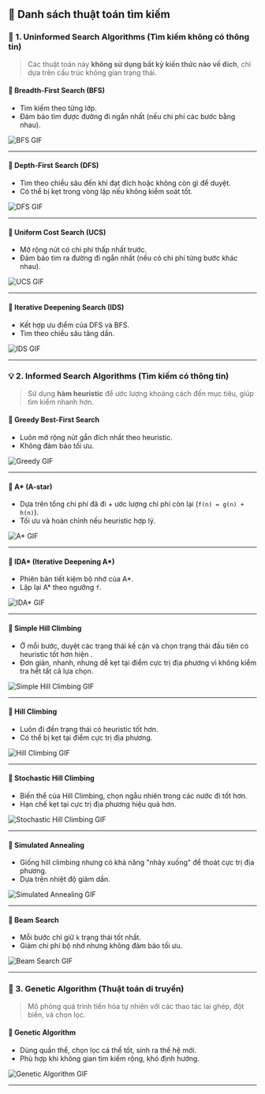 ## 📁 Danh sách thuật toán tìm kiếm

### 🧠 1. Uninformed Search Algorithms (Tìm kiếm không có thông tin)

> Các thuật toán này **không sử dụng bất kỳ kiến thức nào về đích**, chỉ dựa trên cấu trúc không gian trạng thái.

#### 🔸 Breadth-First Search (BFS)
- Tìm kiếm theo từng lớp.
- Đảm bảo tìm được đường đi ngắn nhất (nếu chi phí các bước bằng nhau).
  
![BFS GIF](https://github.com/TranAnThien/Tri-Tue-Nhan-Tao/blob/main/Search%20Algorithm%20Gif/BFS.gif)

---

#### 🔸 Depth-First Search (DFS)
- Tìm theo chiều sâu đến khi đạt đích hoặc không còn gì để duyệt.
- Có thể bị kẹt trong vòng lặp nếu không kiểm soát tốt.

![DFS GIF](https://github.com/TranAnThien/Tri-Tue-Nhan-Tao/blob/main/Search%20Algorithm%20Gif/DFS.gif)

---

#### 🔸 Uniform Cost Search (UCS)
- Mở rộng nút có chi phí thấp nhất trước.
- Đảm bảo tìm ra đường đi ngắn nhất (nếu có chi phí từng bước khác nhau).

![UCS GIF](https://github.com/TranAnThien/Tri-Tue-Nhan-Tao/blob/main/Search%20Algorithm%20Gif/UCS.gif)

---

#### 🔸 Iterative Deepening Search (IDS)
- Kết hợp ưu điểm của DFS và BFS.
- Tìm theo chiều sâu tăng dần.

![IDS GIF](https://github.com/TranAnThien/Tri-Tue-Nhan-Tao/blob/main/Search%20Algorithm%20Gif/IDS.gif)

---

### 💡 2. Informed Search Algorithms (Tìm kiếm có thông tin)

> Sử dụng **hàm heuristic** để ước lượng khoảng cách đến mục tiêu, giúp tìm kiếm nhanh hơn.

#### 🔸 Greedy Best-First Search
- Luôn mở rộng nút gần đích nhất theo heuristic.
- Không đảm bảo tối ưu.

![Greedy GIF](https://github.com/TranAnThien/Tri-Tue-Nhan-Tao/blob/main/Search%20Algorithm%20Gif/Greedy.gif)

---

#### 🔸 A* (A-star)
- Dựa trên tổng chi phí đã đi + ước lượng chi phí còn lại (`f(n) = g(n) + h(n)`).
- Tối ưu và hoàn chỉnh nếu heuristic hợp lý.

![A* GIF](https://github.com/TranAnThien/Tri-Tue-Nhan-Tao/blob/main/Search%20Algorithm%20Gif/A_Star.gif)

---

#### 🔸 IDA* (Iterative Deepening A*)
- Phiên bản tiết kiệm bộ nhớ của A*.
- Lặp lại A* theo ngưỡng `f`.

![IDA* GIF](https://github.com/TranAnThien/Tri-Tue-Nhan-Tao/blob/main/Search%20Algorithm%20Gif/IDA_Star.gif)

---

#### 🔸 Simple Hill Climbing
- Ở mỗi bước, duyệt các trạng thái kề cận và chọn trạng thái đầu tiên có heuristic tốt hơn hiện .
- Đơn giản, nhanh, nhưng dễ kẹt tại điểm cực trị địa phương vì không kiểm tra hết tất cả lựa chọn.

![Simple Hill Climbing GIF](https://github.com/TranAnThien/Tri-Tue-Nhan-Tao/blob/main/Search%20Algorithm%20Gif/SimpleHillClimbing.gif)

---

#### 🔸 Hill Climbing
- Luôn đi đến trạng thái có heuristic tốt hơn.
- Có thể bị kẹt tại điểm cực trị địa phương.

![Hill Climbing GIF](https://github.com/TranAnThien/Tri-Tue-Nhan-Tao/blob/main/Search%20Algorithm%20Gif/HillClimbing.gif)

---

#### 🔸 Stochastic Hill Climbing
- Biến thể của Hill Climbing, chọn ngẫu nhiên trong các nước đi tốt hơn.
- Hạn chế kẹt tại cực trị địa phương hiệu quả hơn.

![Stochastic Hill Climbing GIF](https://github.com/TranAnThien/Tri-Tue-Nhan-Tao/blob/main/Search%20Algorithm%20Gif/StochasticHillClimbing.gif)

---

#### 🔸 Simulated Annealing
- Giống hill climbing nhưng có khả năng "nhảy xuống" để thoát cực trị địa phương.
- Dựa trên nhiệt độ giảm dần.

![Simulated Annealing GIF](https://github.com/TranAnThien/Tri-Tue-Nhan-Tao/blob/main/Search%20Algorithm%20Gif/SimulatedAnnealing.gif)

---

#### 🔸 Beam Search
- Mỗi bước chỉ giữ `k` trạng thái tốt nhất.
- Giảm chi phí bộ nhớ nhưng không đảm bảo tối ưu.

![Beam Search GIF](https://github.com/TranAnThien/Tri-Tue-Nhan-Tao/blob/main/Search%20Algorithm%20Gif/BeamSearch.gif)

---

### 🧬 3. Genetic Algorithm (Thuật toán di truyền)

> Mô phỏng quá trình tiến hóa tự nhiên với các thao tác lai ghép, đột biến, và chọn lọc.

#### 🔸 Genetic Algorithm
- Dùng quần thể, chọn lọc cá thể tốt, sinh ra thế hệ mới.
- Phù hợp khi không gian tìm kiếm rộng, khó định hướng.

![Genetic Algorithm GIF](https://github.com/TranAnThien/Tri-Tue-Nhan-Tao/blob/main/Search%20Algorithm%20Gif/Genetic.gif)

---
